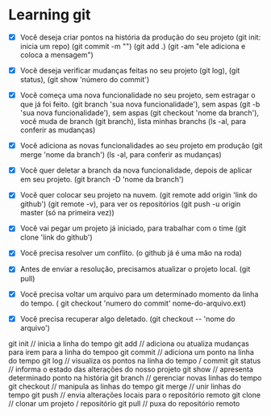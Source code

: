 # Learning git

- [x] Você deseja criar pontos na história da produção do seu projeto
      (git init: inicia um repo)
      (git commit -m "")
      (git add .)
      (git -am "ele adiciona e coloca a mensagem")

- [x] Você deseja verificar mudanças feitas no seu projeto
      (git log), (git status), (git show 'número do commit')

- [x] Você começa uma nova funcionalidade no seu projeto, sem estragar o que já foi feito.
      (git branch 'sua nova funcionalidade'), sem aspas
      (git -b 'sua nova funcionalidade'), sem aspas
      (git checkout 'nome da branch'), você muda de branch
      (git branch), lista minhas branchs
      (ls -al, para conferir as mudanças)

- [x] Você adiciona as novas funcionalidades ao seu projeto em produção
      (git merge 'nome da branch')
      (ls -al, para conferir as mudanças)

- [x] Você quer deletar a branch da nova funcionalidade, depois de aplicar em seu projeto.
      (git branch -D 'nome da branch')

- [x] Você quer colocar seu projeto na nuvem.
      (git remote add origin 'link do github')
      (git remote -v), para ver os repositórios
      (git push -u origin master (só na primeira vez))

- [x] Você vai pegar um projeto já iniciado, para trabalhar com o time
      (git clone 'link do github')

- [x] Você precisa resolver um conflito.
      (o github já é uma mão na roda)

- [x] Antes de enviar a resolução, precisamos atualizar o projeto local.
      (git pull)

- [x] Você precisa voltar um arquivo para um determinado momento da linha do tempo.
      ( git checkout 'numero do commit' nome-do-arquivo.ext)

- [x] Você precisa recuperar algo deletado.
      (git checkout -- 'nome do arquivo')

git init // inicia a linha do tempo
git add // adiciona ou atualiza mudanças para irem para a linha do tempoo
git commit // adiciona um ponto na linha do tempo
git log // visualiza os pontos na linha do tempo / commit
git status // informa o estado das alterações do nosso projeto
git show // apresenta determinado ponto na história
git branch // gerenciar novas linhas do tempo
git checkout // manipula as linhas do tempo
git merge // unir linhas do tempo
git push // envia alterações locais para o repositório remoto
git clone // clonar um projeto / repositório
git pull // puxa do repositório remoto
